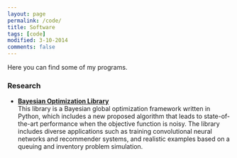 ```yaml
---
layout: page
permalink: /code/
title: Software
tags: [code]
modified: 3-10-2014
comments: false
---
```



Here you can find some of my programs.

### Research

* [**Bayesian Optimization Library**](https://github.com/toscanosaul/stratified_bayesian_optimization)<br>
This library is a Bayesian global optimization framework written in Python, which includes a new proposed algorithm that leads to
state-of-the-art performance when the objective function is noisy. The library includes diverse applications such as
training convolutional neural networks and recommender systems, and realistic examples based on a
queuing and inventory problem simulation.



